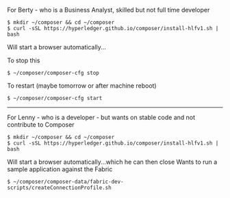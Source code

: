 
For Berty - who is a Business Analyst, skilled but not full time developer

```
$ mkdir ~/composer && cd ~/composer
$ curl -sSL https://hyperledger.github.io/composer/install-hlfv1.sh | bash
```

Will start a browser automatically...

To stop this

```
$ ~/composer/composer-cfg stop
```

To restart (maybe tomorrow or after machine reboot)
```
$ ~/composer/composer-cfg start
```

----

For Lenny - who is a developer - but wants on stable code and not contribute to Composer 

```
$ mkdir ~/composer && cd ~/composer
$ curl -sSL https://hyperledger.github.io/composer/install-hlfv1.sh | bash
```

Will start a browser automatically...which he can then close
Wants to run a sample application against the Fabric

```
$ ~/composer/composer-data/fabric-dev-scripts/createConnectionProfile.sh
```


